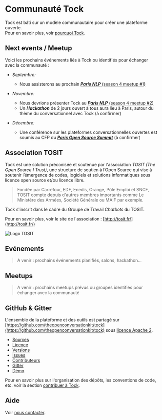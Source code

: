 # Communauté Tock

Tock est bâti sur un modèle communautaire pour créer une plateforme ouverte.<br/> Pour en savoir plus, voir [pourquoi Tock](pourquoi.md).

## Next events / Meetup

Voici les prochains événements liés à Tock ou identifiés pour échanger avec la communauté :

* _Septembre:_
    * Nous assisterons au prochain [***Paris NLP*** (season 4 meetup #1)](https://www.meetup.com/fr-FR/Paris-NLP/events/lkmbhqyzmbhc/)

* _Novembre:_
    * Nous devrions présenter Tock au [***Paris NLP*** (season 4 meetup #2)](https://www.meetup.com/fr-FR/Paris-NLP/events/lkmbhqyzpbkc/)
    * Un ***Hackathon*** de 2 jours ouvert à tous aura lieu à Paris, autour du thème du conversationnel avec Tock (à confirmer)

* _Décembre:_
    * Une conférence sur les plateformes conversationnelles ouvertes est soumis au CFP du 
[***Paris Open Source Summit***](https://www.opensourcesummit.paris/) (à confirmer)

## Association TOSIT

Tock est une solution préconisée et soutenue par l'association _TOSIT (The Open Source I Trust)_,
 une structure de soutien à l’Open Source  qui vise à soutenir l’émergence de codes, logiciels et 
 solutions informatiques sous licence open source et/ou licence libre.

> Fondée par Carrefour, EDF, Enedis, Orange, Pôle Emploi et SNCF, TOSIT compte depuis d'autres membres 
> importants comme Le Ministère des Armées, Société Générale ou MAIF par exemple.

Tock s'inscrit dans le cadre du Groupe de Travail _Chatbots_ du TOSIT.

Pour en savoir plus, voir le site de l'association : [http://tosit.fr/](http://tosit.fr/)

![Logo TOSIT](http://tosit.fr/resources/images/TOSIT_2.png)

## Evénements

> A venir : prochains événements planifiés, salons, hackathon...

## Meetups

> A venir : prochains meetups prévus ou groupes identifiés pour échanger avec la communauté

## GitHub & Gitter

L'ensemble de la plateforme et des outils est partagé sur 
[https://github.com/theopenconversationkit/tock](https://github.com/theopenconversationkit/tock)
sous [licence Apache 2](https://github.com/theopenconversationkit/tock/blob/master/LICENSE).

* [Sources](https://github.com/theopenconversationkit/tock)
* [Licence](https://github.com/theopenconversationkit/tock/blob/master/LICENSE)
* [Versions](https://github.com/theopenconversationkit/tock/releases)
* [Issues](https://github.com/theopenconversationkit/tock/issues)
* [Contributeurs](https://github.com/theopenconversationkit/tock/graphs/contributors)
* [Gitter](https://gitter.im/tockchat/Lobby)
* [Démo](https://demo.tock.ai/) 


Pour en savoir plus sur l'organisation des dépôts, les conventions de code, etc. voir la section 
[contribuer à Tock](contribuer.md).

## Aide

Voir [nous contacter](contact.md).